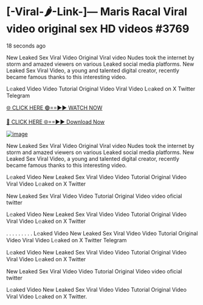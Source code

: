 # [-Viral-🌶-Link-]— Maris Racal Viral video original sex HD videos #3769
18 seconds ago

New Leaked Sex Viral Video Original Viral video Nudes took the internet by storm and amazed viewers on various Leaked social media platforms. New Leaked Sex Viral Video, a young and talented digital creator, recently became famous thanks to this interesting video.

L𝚎aked Video  Video Tutorial Original Video Viral Video L𝚎aked on X Twitter Telegram

[🌐 CLICK HERE 🟢==►► WATCH NOW](https://4k-stream-tv01.blogspot.com/2025/01/vai00.html)

[🔴 CLICK HERE 🌐==►► Download Now](https://4k-stream-tv01.blogspot.com/2025/01/vai00.html)

[![image](https://github.com/user-attachments/assets/9fb639ed-84ad-42c3-b2f2-fd144046d747)](https://4k-stream-tv01.blogspot.com/2025/01/vai00.html)


New Leaked Sex Viral Video Original Viral video Nudes took the internet by storm and amazed viewers on various Leaked social media platforms. New Leaked Sex Viral Video, a young and talented digital creator, recently became famous thanks to this interesting video.

L𝚎aked Video New Leaked Sex Viral Video Video Tutorial Original Video Viral Video L𝚎aked on X Twitter

New Leaked Sex Viral Video Video Tutorial Original Video video oficial twitter

L𝚎aked Video New Leaked Sex Viral Video Video Tutorial Original Video Viral Video L𝚎aked on X Twitter

. . . . . . . . . L𝚎aked Video New Leaked Sex Viral Video Video Tutorial Original Video Viral Video L𝚎aked on X Twitter Telegram

L𝚎aked Video New Leaked Sex Viral Video Video Tutorial Original Video Viral Video L𝚎aked on X Twitter

New Leaked Sex Viral Video Video Tutorial Original Video video oficial twitter

L𝚎aked Video New Leaked Sex Viral Video Video Tutorial Original Video Viral Video L𝚎aked on X Twitter.
